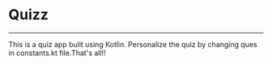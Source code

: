 # Quizz

***

This is a quiz app bulit using Kotlin. Personalize the quiz by changing ques in constants.kt file.That's all!!
